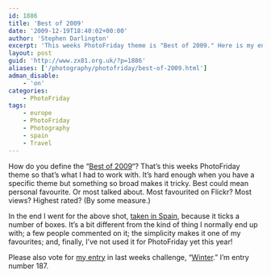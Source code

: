 ```yaml
---
id: 1886
title: 'Best of 2009'
date: '2009-12-19T18:40:02+00:00'
author: 'Stephen Darlington'
excerpt: 'This weeks PhotoFriday theme is "Best of 2009." Here is my entry.'
layout: post
guid: 'http://www.zx81.org.uk/?p=1886'
aliases: ['/photography/photofriday/best-of-2009.html']
adman_disable:
    - 'on'
categories:
    - PhotoFriday
tags:
    - europe
    - PhotoFriday
    - Photography
    - spain
    - Travel
---
```


How do you define the “[Best of 2009](http://www.photofriday.com/archives/challenge/000939.php)“? That’s this weeks PhotoFriday theme so that’s what I had to work with. It’s hard enough when you have a specific theme but something so broad makes it tricky. Best could mean personal favourite. Or most talked about. Most favourited on Flickr? Most views? Highest rated? (By some measure.)

In the end I went for the above shot, [taken in Spain](/travel/andalucia-spain.html), because it ticks a number of boxes. It’s a bit different from the kind of thing I normally end up with; a few people commented on it; the simplicity makes it one of my favourites; and, finally, I’ve not used it for PhotoFriday yet this year!

Please also vote for [my entry](/photography/photofriday/winter.html) in last weeks challenge, “[Winter](http://www.photofriday.com/linkviewer.php?id=937).” I’m entry number 187.